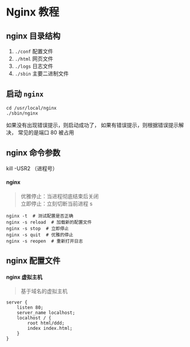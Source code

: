 # Nginx 教程

## nginx 目录结构
1. `./conf` 配置文件
2. `./html` 网页文件
3. `./logs` 日志文件
4. `./sbin` 主要二进制文件

## 启动 `nginx`
```shell
cd /usr/local/nginx
./sbin/nginx
```
如果没有出现错误提示，则启动成功了，
如果有错误提示，则根据错误提示解决，
常见的是端口 80 被占用

## nginx 命令参数

kill -USR2 （进程号）

####  nginx 
> 优雅停止：当进程彻底结束后关闭  
> 立即停止：立刻切断当前进程  s
```
nginx -t  # 测试配置是否正确
nginx -s reload  # 加载新的配置文件
nginx -s stop  # 立即停止
nginx -s quit  # 优雅的停止
nginx -s reopen  # 重新打开日志
```

## nginx 配置文件

#### nginx 虚拟主机
> 基于域名的虚拟主机
```
server {
	listen 80; 
	server_name localhost;
	localhost / {  
		root html/ddd;
		index index.html;
	}
}
```
